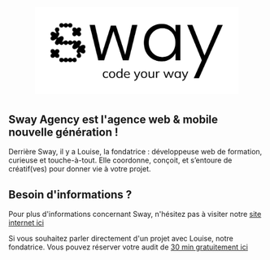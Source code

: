 <h1 align="center">
<img src="assets/logo.png" alt="Logo de Sway"  width="400"/>
</h1>

## Sway Agency est l'agence web & mobile nouvelle génération !

Derrière Sway, il y a Louise, la fondatrice : développeuse web de formation, curieuse et touche-à-tout.
Elle coordonne, conçoit, et s’entoure de créatif(ves) pour donner vie à votre projet.

## Besoin d'informations ?

Pour plus d'informations concernant Sway, n'hésitez pas à visiter notre [site internet ici](https://swayagency.fr)

Si vous souhaitez parler directement d'un projet avec Louise, notre fondatrice.
Vous pouvez réserver votre audit de [30 min gratuitement ici](https://calendly.com/louise-artnco/audit-web-de-30-min)
